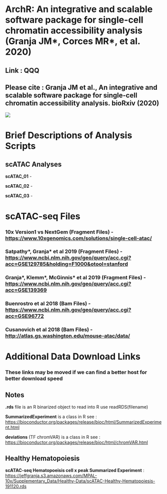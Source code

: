 # ArchR: An integrative and scalable software package for single-cell chromatin accessibility analysis (Granja JM*, Corces MR*, et al. 2020)

## **Link** : QQQ

## Please cite : Granja JM et al., An integrative and scalable software package for single-cell chromatin accessibility analysis. bioRxiv (2020) <br/>

![](Figure1.png)

# Brief Descriptions of Analysis Scripts

## scATAC Analyses

**scATAC_01** - 

**scATAC_02** - 

**scATAC_03** - 

# scATAC-seq Files

### 10x Version1 vs NextGem (Fragment Files) - https://www.10xgenomics.com/solutions/single-cell-atac/

### Satpathy*, Granja* et al 2019 (Fragment Files) - https://www.ncbi.nlm.nih.gov/geo/query/acc.cgi?acc=GSE129785&holding=F1000&otool=stanford

### Granja*, Klemm*, McGinnis* et al 2019 (Fragment Files) - https://www.ncbi.nlm.nih.gov/geo/query/acc.cgi?acc=GSE139369

### Buenrostro et al 2018 (Bam Files) - https://www.ncbi.nlm.nih.gov/geo/query/acc.cgi?acc=GSE96772

### Cusanovich et al 2018 (Bam Files) - http://atlas.gs.washington.edu/mouse-atac/data/

# Additional Data Download Links

### These links may be moved if we can find a better host for better download speed

## Notes

**.rds** file is an R binarized object to read into R use readRDS(filename)

**SummarizedExperiment** is a class in R see : <br/>https://bioconductor.org/packages/release/bioc/html/SummarizedExperiment.html

**deviations** (TF chromVAR) is a class in R see : <br/>https://bioconductor.org/packages/release/bioc/html/chromVAR.html

## Healthy Hematopoiesis

**scATAC-seq Hematopoeisis cell x peak Summarized Experiment** : <br/>https://jeffgranja.s3.amazonaws.com/MPAL-10x/Supplementary_Data/Healthy-Data/scATAC-Healthy-Hematopoiesis-191120.rds

